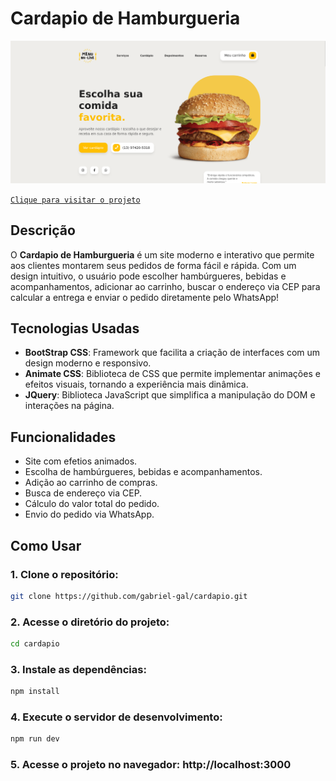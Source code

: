 # Cardapio de Hamburgueria

![Texto alternativo](./img/tela.png)

[`Clique para visitar o projeto`](https://cardapio-gabrielgal.vercel.app)

## Descrição

O **Cardapio de Hamburgueria** é um site moderno e interativo que permite aos clientes montarem seus pedidos de forma fácil e rápida. Com um design intuitivo, o usuário pode escolher hambúrgueres, bebidas e acompanhamentos, adicionar ao carrinho, buscar o endereço via CEP para calcular a entrega e enviar o pedido diretamente pelo WhatsApp!

## Tecnologias Usadas

- **BootStrap CSS**: Framework que facilita a criação de interfaces com um design moderno e responsivo.
- **Animate CSS**: Biblioteca de CSS que permite implementar animações e efeitos visuais, tornando a experiência mais dinâmica.
- **JQuery**: Biblioteca JavaScript que simplifica a manipulação do DOM e interações na página.

## Funcionalidades

- Site com efetios animados.
- Escolha de hambúrgueres, bebidas e acompanhamentos.
- Adição ao carrinho de compras.
- Busca de endereço via CEP.
- Cálculo do valor total do pedido.
- Envio do pedido via WhatsApp.

## Como Usar

### 1. Clone o repositório:

```bash
git clone https://github.com/gabriel-gal/cardapio.git
```

### 2. Acesse o diretório do projeto:

```bash
cd cardapio
```

### 3. Instale as dependências:

```bash
npm install
```


### 4. Execute o servidor de desenvolvimento:

```bash
npm run dev
```

### 5. Acesse o projeto no navegador: http://localhost:3000